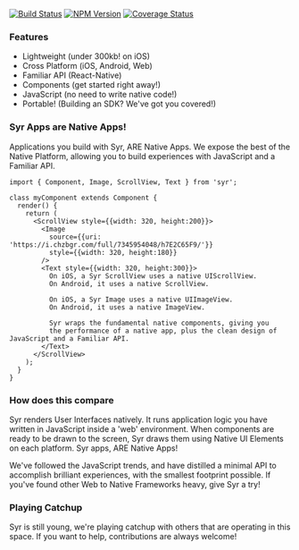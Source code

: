 [![Build Status](https://travis-ci.org/dmikey/syr.svg?branch=master)](https://travis-ci.org/dmikey/syr)
[![NPM Version](https://img.shields.io/npm/v/syr.svg)](https://npmjs.org/package/syr)
[![Coverage Status](https://coveralls.io/repos/github/dmikey/syr/badge.svg?branch=master)](https://coveralls.io/github/dmikey/syr?branch=master)


### Features

* Lightweight (under 300kb! on iOS)
* Cross Platform (iOS, Android, Web)
* Familiar API (React-Native)
* Components (get started right away!)
* JavaScript (no need to write native code!)
* Portable! (Building an SDK? We've got you covered!)

### Syr Apps are Native Apps!

Applications you build with Syr, ARE Native Apps. We expose the best of the Native Platform, allowing you to build experiences with JavaScript and a Familiar API.

```
import { Component, Image, ScrollView, Text } from 'syr';

class myComponent extends Component {
  render() {
    return (
      <ScrollView style={{width: 320, height:200}}>
        <Image
          source={{uri: 'https://i.chzbgr.com/full/7345954048/h7E2C65F9/'}}
          style={{width: 320, height:180}}
        />
        <Text style={{width: 320, height:300}}>
          On iOS, a Syr ScrollView uses a native UIScrollView.
          On Android, it uses a native ScrollView.

          On iOS, a Syr Image uses a native UIImageView.
          On Android, it uses a native ImageView.

          Syr wraps the fundamental native components, giving you
          the performance of a native app, plus the clean design of JavaScript and a Familiar API.
        </Text>
      </ScrollView>
    );
  }
}
```

### How does this compare

Syr renders User Interfaces natively. It runs application logic you have written in JavaScript inside a 'web' environment. When components are ready to be drawn to the screen, Syr draws them using Native UI Elements on each platform. Syr apps, ARE Native Apps!

We've followed the JavaScript trends, and have distilled a minimal API to accomplish brilliant experiences, with the smallest footprint possible. If you've found other Web to Native Frameworks heavy, give Syr a try!

### Playing Catchup

Syr is still young, we're playing catchup with others that are operating in this space. If you want to help, contributions are always welcome!